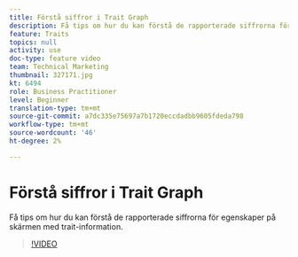 ```yaml
---
title: Förstå siffror i Trait Graph
description: Få tips om hur du kan förstå de rapporterade siffrorna för egenskaper på skärmen med trait-information.
feature: Traits
topics: null
activity: use
doc-type: feature video
team: Technical Marketing
thumbnail: 327171.jpg
kt: 6494
role: Business Practitioner
level: Beginner
translation-type: tm+mt
source-git-commit: a7dc335e75697a7b1720eccdadbb9605fdeda798
workflow-type: tm+mt
source-wordcount: '46'
ht-degree: 2%

---
```



# Förstå siffror i Trait Graph

Få tips om hur du kan förstå de rapporterade siffrorna för egenskaper på skärmen med trait-information.

>[!VIDEO](https://video.tv.adobe.com/v/327171/?quality=12&learn=on)
